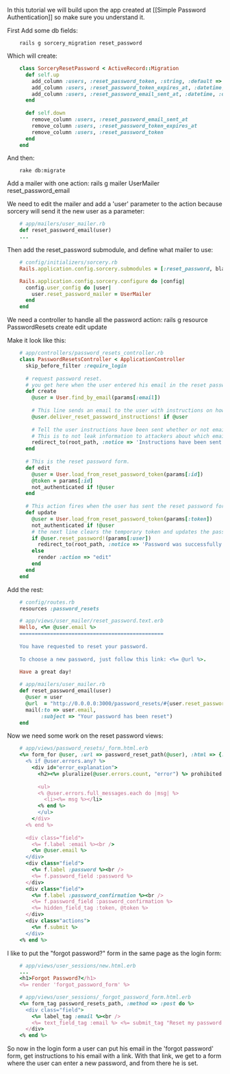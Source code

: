 In this tutorial we will build upon the app created at [[Simple Password Authentication]] so make sure you understand it.

First Add some db fields:
```
    rails g sorcery_migration reset_password
```

Which will create:
```ruby
    class SorceryResetPassword < ActiveRecord::Migration
      def self.up
        add_column :users, :reset_password_token, :string, :default => nil
        add_column :users, :reset_password_token_expires_at, :datetime, :default => nil
        add_column :users, :reset_password_email_sent_at, :datetime, :default => nil
      end
    
      def self.down
        remove_column :users, :reset_password_email_sent_at
        remove_column :users, :reset_password_token_expires_at
        remove_column :users, :reset_password_token
      end
    end
```


And then:
```
    rake db:migrate
```

Add a mailer with one action:
    rails g mailer UserMailer reset_password_email

We need to edit the mailer and add a 'user' parameter to the action because sorcery will send it the new user as a parameter:
```ruby
    # app/mailers/user_mailer.rb
    def reset_password_email(user)
    ...
```

Then add the reset_password submodule, and define what mailer to use:
```ruby
    # config/initializers/sorcery.rb
    Rails.application.config.sorcery.submodules = [:reset_password, blabla, blablu, ...]

    Rails.application.config.sorcery.configure do |config|
      config.user_config do |user|
        user.reset_password_mailer = UserMailer
      end
    end
```

We need a controller to handle all the password action:
    rails g resource PasswordResets create edit update

Make it look like this:
```ruby
    # app/controllers/password_resets_controller.rb
    class PasswordResetsController < ApplicationController
      skip_before_filter :require_login
    
      # request password reset.
      # you get here when the user entered his email in the reset password form and submitted it.
      def create 
        @user = User.find_by_email(params[:email])
        
        # This line sends an email to the user with instructions on how to reset their password (a url with a random token)
        @user.deliver_reset_password_instructions! if @user
        
        # Tell the user instructions have been sent whether or not email was found.
        # This is to not leak information to attackers about which emails exist in the system.
        redirect_to(root_path, :notice => 'Instructions have been sent to your email.')
      end
    
      # This is the reset password form.
      def edit
        @user = User.load_from_reset_password_token(params[:id])
        @token = params[:id]
        not_authenticated if !@user
      end
      
      # This action fires when the user has sent the reset password form.
      def update
        @user = User.load_from_reset_password_token(params[:token])
        not_authenticated if !@user
        # the next line clears the temporary token and updates the password
        if @user.reset_password!(params[:user])
          redirect_to(root_path, :notice => 'Password was successfully updated.')
        else
          render :action => "edit"
        end
      end
    end
```

Add the rest:
```ruby
    # config/routes.rb
    resources :password_resets
```
```ruby
    # app/views/user_mailer/reset_password.text.erb
    Hello, <%= @user.email %>
    ===============================================
 
    You have requested to reset your password.
 
    To choose a new password, just follow this link: <%= @url %>.
 
    Have a great day!
```
```ruby
    # app/mailers/user_mailer.rb
    def reset_password_email(user)
      @user = user
      @url  = "http://0.0.0.0:3000/password_resets/#{user.reset_password_token}/edit"
      mail(:to => user.email,
           :subject => "Your password has been reset")
    end
```

Now we need some work on the reset password views:
```ruby
    # app/views/password_resets/_form.html.erb
    <%= form_for @user, :url => password_reset_path(@user), :html => {:method => :put} do |f| %>
      <% if @user.errors.any? %>
        <div id="error_explanation">
          <h2><%= pluralize(@user.errors.count, "error") %> prohibited this user from being saved:</h2>
    
          <ul>
          <% @user.errors.full_messages.each do |msg| %>
            <li><%= msg %></li>
          <% end %>
          </ul>
        </div>
      <% end %>
    
      <div class="field">
      	<%= f.label :email %><br />
        <%= @user.email %>
      </div>
      <div class="field">
        <%= f.label :password %><br />
        <%= f.password_field :password %>
      </div>
      <div class="field">
        <%= f.label :password_confirmation %><br />
        <%= f.password_field :password_confirmation %>
    	<%= hidden_field_tag :token, @token %>
      </div>
      <div class="actions">
        <%= f.submit %>
      </div>
    <% end %>
```

I like to put the "forgot password?" form in the same page as the login form:
```ruby
    # app/views/user_sessions/new.html.erb
    ...
    <h1>Forgot Password?</h1>
    <%= render 'forgot_password_form' %>
```
```ruby
    # app/views/user_sessions/_forgot_password_form.html.erb
    <%= form_tag password_resets_path, :method => :post do %>
      <div class="field">
        <%= label_tag :email %><br />
        <%= text_field_tag :email %> <%= submit_tag "Reset my password!" %>
      </div>
    <% end %>
```

So now in the login form a user can put his email in the 'forgot password' form, get instructions to his email with a link. With that link, we get to a form where the user can enter a new password, and from there he is set.
